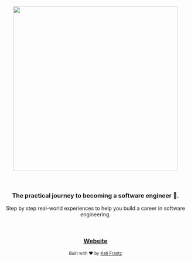 <div align="center">
  <br />
  <br />
  <img src="https://res.cloudinary.com/bahdcoder/image/upload/v1614792467/Copy_of_Getting_started_with_Tensei_1_sqbbb7.png" width="450px">
</div>

<br />
<br />

<div align="center">
  <h3>
    <strong>
    The practical journey to becoming a software engineer 🚀.
    </strong>
  </h3>
  <p>Step by step real-world experiences to help you build a career in software engineering. </p>
</div>

<br />

<div align="center">

</div>

<div align="center">
  <h3>
    <a href="https://softwarementor.io">
      Website
    </a>
  </h3>
</div>

<div align="center">
  <sub>Built with ❤︎ by <a href="https://twitter.com/bahdcoder">Kati Frantz</a>
</div>

